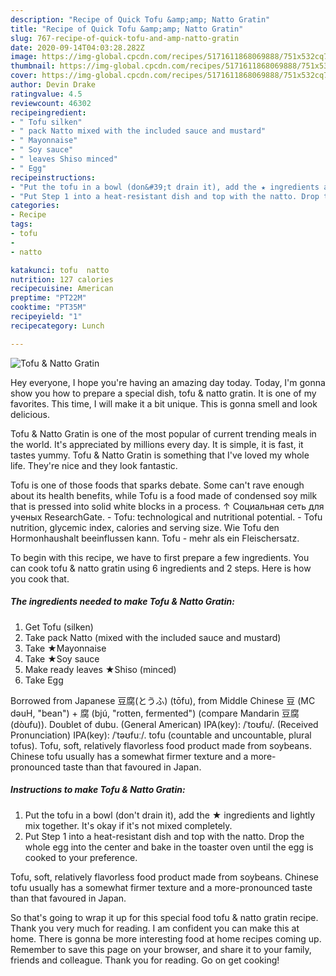 ```yaml
---
description: "Recipe of Quick Tofu &amp;amp; Natto Gratin"
title: "Recipe of Quick Tofu &amp;amp; Natto Gratin"
slug: 767-recipe-of-quick-tofu-and-amp-natto-gratin
date: 2020-09-14T04:03:28.282Z
image: https://img-global.cpcdn.com/recipes/5171611868069888/751x532cq70/tofu-natto-gratin-recipe-main-photo.jpg
thumbnail: https://img-global.cpcdn.com/recipes/5171611868069888/751x532cq70/tofu-natto-gratin-recipe-main-photo.jpg
cover: https://img-global.cpcdn.com/recipes/5171611868069888/751x532cq70/tofu-natto-gratin-recipe-main-photo.jpg
author: Devin Drake
ratingvalue: 4.5
reviewcount: 46302
recipeingredient:
- " Tofu silken"
- " pack Natto mixed with the included sauce and mustard"
- " Mayonnaise"
- " Soy sauce"
- " leaves Shiso minced"
- " Egg"
recipeinstructions:
- "Put the tofu in a bowl (don&#39;t drain it), add the ★ ingredients and lightly mix together. It&#39;s okay if it&#39;s not mixed completely."
- "Put Step 1 into a heat-resistant dish and top with the natto. Drop the whole egg into the center and bake in the toaster oven until the egg is cooked to your preference."
categories:
- Recipe
tags:
- tofu
- 
- natto

katakunci: tofu  natto 
nutrition: 127 calories
recipecuisine: American
preptime: "PT22M"
cooktime: "PT35M"
recipeyield: "1"
recipecategory: Lunch

---
```



![Tofu &amp; Natto Gratin](https://img-global.cpcdn.com/recipes/5171611868069888/751x532cq70/tofu-natto-gratin-recipe-main-photo.jpg)

Hey everyone, I hope you're having an amazing day today. Today, I'm gonna show you how to prepare a special dish, tofu &amp; natto gratin. It is one of my favorites. This time, I will make it a bit unique. This is gonna smell and look delicious.

Tofu &amp; Natto Gratin is one of the most popular of current trending meals in the world. It's appreciated by millions every day. It is simple, it is fast, it tastes yummy. Tofu &amp; Natto Gratin is something that I've loved my whole life. They're nice and they look fantastic.

Tofu is one of those foods that sparks debate. Some can&#39;t rave enough about its health benefits, while Tofu is a food made of condensed soy milk that is pressed into solid white blocks in a process. ↑ Cоциальная сеть для ученых ResearchGate. - Tofu: technological and nutritional potential. - Tofu nutrition, glycemic index, calories and serving size. Wie Tofu den Hormonhaushalt beeinflussen kann. Tofu - mehr als ein Fleischersatz.


To begin with this recipe, we have to first prepare a few ingredients. You can cook tofu &amp; natto gratin using 6 ingredients and 2 steps. Here is how you cook that.

<!--inarticleads1-->

##### The ingredients needed to make Tofu &amp; Natto Gratin:

1. Get  Tofu (silken)
1. Take  pack Natto (mixed with the included sauce and mustard)
1. Take  ★Mayonnaise
1. Take  ★Soy sauce
1. Make ready  leaves ★Shiso (minced)
1. Take  Egg


Borrowed from Japanese 豆腐(とうふ) (tōfu), from Middle Chinese 豆 (MC dəuH, &#34;bean&#34;) + 腐 (bjú, &#34;rotten, fermented&#34;) (compare Mandarin 豆腐 (dòufu)). Doublet of dubu. (General American) IPA(key): /ˈtoʊfu/. (Received Pronunciation) IPA(key): /ˈtəʊfuː/. tofu (countable and uncountable, plural tofus). Tofu, soft, relatively flavorless food product made from soybeans. Chinese tofu usually has a somewhat firmer texture and a more-pronounced taste than that favoured in Japan. 

<!--inarticleads2-->

##### Instructions to make Tofu &amp; Natto Gratin:

1. Put the tofu in a bowl (don&#39;t drain it), add the ★ ingredients and lightly mix together. It&#39;s okay if it&#39;s not mixed completely.
1. Put Step 1 into a heat-resistant dish and top with the natto. Drop the whole egg into the center and bake in the toaster oven until the egg is cooked to your preference.


Tofu, soft, relatively flavorless food product made from soybeans. Chinese tofu usually has a somewhat firmer texture and a more-pronounced taste than that favoured in Japan. 

So that's going to wrap it up for this special food tofu &amp; natto gratin recipe. Thank you very much for reading. I am confident you can make this at home. There is gonna be more interesting food at home recipes coming up. Remember to save this page on your browser, and share it to your family, friends and colleague. Thank you for reading. Go on get cooking!
